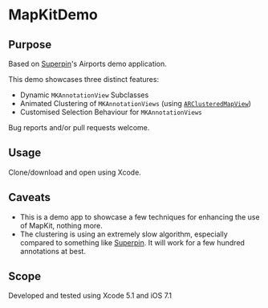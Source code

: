 MapKitDemo
==================

Purpose
-------

Based on [Superpin](http://getsuperpin.com)'s Airports demo application.

This demo showcases three distinct features:

* Dynamic `MKAnnotationView` Subclasses
* Animated Clustering of `MKAnnotationViews` (using [`ARClusteredMapView`](https://github.com/alexrepty/ARClusteredMapView))
* Customised Selection Behaviour for `MKAnnotationViews`

Bug reports and/or pull requests welcome.

Usage
-----

Clone/download and open using Xcode.

Caveats
-------

* This is a demo app to showcase a few techniques for enhancing the use of MapKit, nothing more.
* The clustering is using an extremely slow algorithm, especially compared to something like [Superpin](http://getsuperpin.com). It will work for a few hundred annotations at best.

Scope
-----

Developed and tested using Xcode 5.1 and iOS 7.1